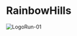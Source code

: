 # RainbowHills
![LogoRun-01](https://user-images.githubusercontent.com/9268751/150679027-355d5313-8324-4313-8581-d8724879b575.png)
